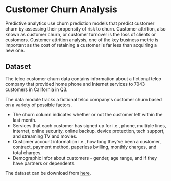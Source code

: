 # Customer Churn Analysis
Predictive analytics use churn prediction models that predict customer churn by assessing their propensity of risk to churn. Customer attrition, also known as customer churn, or customer turnover is the loss of clients or customers. Customer attrition analysis, one of the key business metric is important as the cost of retaining a customer is far less than acquiring a new one.

## Dataset
The telco customer churn data contains information about a fictional telco company that provided home phone and Internet services to 7043 customers in California in Q3. 

The data module tracks a fictional telco company's customer churn based on a variety of possible factors. 
- The churn column indicates whether or not the customer left within the last month. 
- Services that each customer has signed up for i.e., phone, multiple lines, internet, online security, online backup, device protection, tech support, and streaming TV and movies.
- Customer account information i.e., how long they've been a customer, contract, payment method, paperless bvilling, monthly charges, and total charges.
- Demographic infor about customers - gender, age range, and if they have partners or dependents.

The dataset can be download from [here](https://github.com/IBM/telco-customer-churn-on-icp4d).
